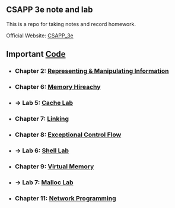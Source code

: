 ## CSAPP 3e note and lab

This is a repo for taking notes and record homework.  

Official Website: [CSAPP_3e](http://www.csapp.cs.cmu.edu/)

Important [Code](./code/src)
---
+ ### Chapter 2: [Representing & Manipulating Information](./code/chapter2)
+ ### Chapter 6: [Memory Hireachy](./code/chapter6/)
+ ### -> Lab 5: [Cache Lab](./lab/cachelab)
+ ### Chapter 7: [Linking](./code/chapter7)  
+ ### Chapter 8: [Exceptional Control Flow](./code/chapter8)
+ ### -> Lab 6: [Shell Lab](./lab/shelllab)
+ ### Chapter 9: [Virtual Memory](./code/chapter9)
+ ### -> Lab 7: [Malloc Lab](./lab/malloclab)
+ ### Chapter 11: [Network Programming](./code/chapter11)  